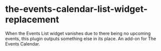 # the-events-calendar-list-widget-replacement
When the Events List widget vanishes due to there being no upcoming events, this plugin outputs something else in its place. An add-on for The Events Calendar.
